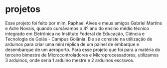 # projetos
Esse projeto foi feito por mim, Raphael Alves e meus amigos Gabriel Martins e Adre Novais, quando cursávamos o 4º ano do ensino médio técnico integrado em Eletrônica no Instituto Federal de Educação, Ciência e Tecnologia de Goiás - Campus Goiânia. Ele se consiste na utilização de arduinos para criar uma mini réplica de um painel de embarque e desembarque de um aeroporto. Para esse projeto que foi para a matéria do terceiro bimestre de Microcontroladores e Microprocessadores, utilizamos 3 arduinos, onde seria 1 arduino mestre e 2 arduinos escravos.